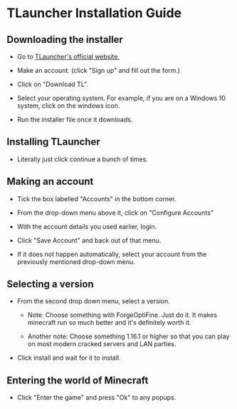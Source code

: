 # TLauncher Installation Guide

## Downloading the installer


- Go to [TLauncher's official website.](https://tlauncher.org/en/)

- Make an account. (click "Sign up" and fill out the form.)

- Click on "Download TL".

- Select your operating system. For example, if you are on a Windows 10 system, click on the windows icon.

- Run the installer file once it downloads.

## Installing TLauncher


- Literally just click continue a bunch of times.

## Making an account


- Tick the box labelled "Accounts" in the bottom corner.

- From the drop-down menu above it, click on "Configure Accounts"

- With the account details you used earlier, login.

- Click "Save Account" and back out of that menu.

- If it does not happen automatically, select your account from the previously mentioned drop-down menu.

## Selecting a version


- From the second drop down menu, select a version.

  - Note: Choose something with ForgeOptiFine. Just do it. It makes minecraft run so much better and it's definitely worth it.

  - Another note: Choose something 1.16.1 or higher so that you can play on most modern cracked servers and LAN parties.

- Click install and wait for it to install.

## Entering the world of Minecraft


- Click "Enter the game" and press "Ok" to any popups.

